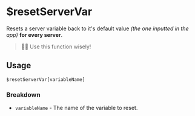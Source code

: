 # $resetServerVar
Resets a server variable back to it's default value *(the one inputted in the app)* **for every server**.

> 🧙‍♂️ Use this function wisely!

## Usage
```
$resetServerVar[variableName]
```

### Breakdown
- `variableName` - The name of the variable to reset.

